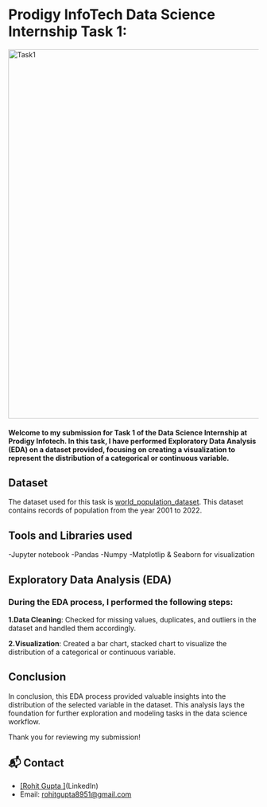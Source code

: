 # Prodigy InfoTech Data Science Internship Task 1:

<img width="742" alt="Task1" src="https://github.com/user-attachments/assets/50ef752a-c4e8-406a-bdd2-4234714dc99b" />

#### Welcome to my submission for Task 1 of the Data Science Internship at Prodigy Infotech. In this task, I have performed Exploratory Data Analysis (EDA) on a dataset provided, focusing on creating a visualization to represent the distribution of a categorical or continuous variable.

## Dataset
 The dataset used for this task is <a href="https://data.worldbank.org/indicator/SP.POP.TOTL">world_population_dataset</a>. This dataset contains records of population from the year 2001 to 2022.

## Tools and Libraries used
 -Jupyter notebook
 -Pandas
 -Numpy
 -Matplotlip & Seaborn for visualization
## Exploratory Data Analysis (EDA)
### During the EDA process, I performed the following steps:

 **1.Data Cleaning**: Checked for missing values, duplicates, and outliers in the dataset and handled them accordingly.

 **2.Visualization**: Created a bar chart, stacked chart to visualize the distribution of a categorical or continuous variable.

## Conclusion
 In conclusion, this EDA process provided valuable insights into the distribution of the selected variable in the dataset. This analysis lays the foundation for further exploration and modeling tasks in the data science workflow.

 Thank you for reviewing my submission!

## 📬 Contact
- <a href=www.linkedin.com/in/rohit-gupta21-8951axbih>[Rohit Gupta ]</a>(LinkedIn)
- Email: rohitgupta8951@gmail.com
